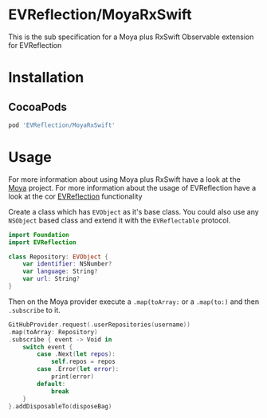 EVReflection/MoyaRxSwift
============

This is the sub specification for a Moya plus RxSwift Observable extension for EVReflection

# Installation

## CocoaPods

```ruby
pod 'EVReflection/MoyaRxSwift'
```

# Usage

For more information about using Moya plus RxSwift have a look at the [Moya](https://github.com/Moya/Moya) project.
For more information about the usage of EVReflection have a look at the cor [EVReflection](https://github.com/evermeer/EVReflection) functionality

Create a class which has `EVObject` as it's base class. You could also use any `NSObject` based class and extend it with the `EVReflectable` protocol. 

```swift
import Foundation
import EVReflection

class Repository: EVObject {
    var identifier: NSNumber?
    var language: String?
    var url: String?
}
```

Then on the Moya provider execute a `.map(toArray:` or a `.map(to:)` and then `.subscribe` to it.

```swift
GitHubProvider.request(.userRepositories(username))
.map(toArray: Repository)
.subscribe { event -> Void in
    switch event {
        case .Next(let repos):
            self.repos = repos
        case .Error(let error):
            print(error)
        default:
            break
    }
}.addDisposableTo(disposeBag)
```
